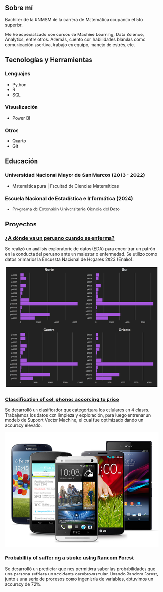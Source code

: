 ## Sobre mí

Bachiller de la UNMSM de la carrera de Matemática ocupando el 5to superior.

Me he especializado con cursos de Machine Learning, Data Science, Analytics, entre otros. Además, cuento con habilidades blandas como comunicación asertiva, trabajo en equipo, manejo de estrés, etc.

## Tecnologías y Herramientas

### Lenguajes

- Python
- R
- SQL

### Visualización

- Power BI

### Otros

- Quarto
- Git

## Educación

### Universidad Nacional Mayor de San Marcos (2013 - 2022)

- Matemática pura | Facultad de Ciencias Matemáticas

### Escuela Nacional de Estadística e Informática (2024)

- Programa de Extensión Universitaria Ciencia del Dato

## Proyectos

### [¿A dónde va un peruano cuando se enferma?](https://alexanderpereda.github.io/enaho-23-400-salud/main.html)

Se realizó un análisis exploratorio de datos (EDA) para encontrar un patrón en la conducta del peruano ante un malestar o enfermedad.
Se utilizo como datos primarios la Encuesta Nacional de Hogares 2023 (Enaho).

![Grafico de barras](assets/img/barras.png)

### [Classification of cell phones according to price](https://github.com/AlexanderPereda/Alexander-Pereda-Projects/blob/main/Cell%20phone%20price%20ranking%20with%20SVM.ipynb)

Se desarrolló un clasificador que categorizara los celulares en 4 clases. Trabajamos los datos con limpieza y exploración, para luego entrenar un modelo de Support Vector Machine, el cual fue optimizado dando un accuracy elevado.

![Bike Study](assets/img/celphones.png)

### [Probability of suffering a stroke using Random Forest](https://github.com/AlexanderPereda/Alexander-Pereda-Projects/blob/main/Probability%20of%20suffering%20a%20stroke%20using%20Random%20Forest.ipynb)

Se desarrolló un predictor que nos permitiera saber las probabilidades que una persona sufriera un accidente cerebrovascular. Usando Random Forest, junto a una serie de procesos como ingeniería de variables, obtuvimos un accuracy de 72%.

